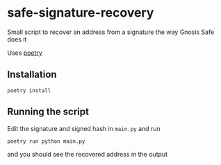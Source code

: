 # safe-signature-recovery
Small script to recover an address from a signature the way Gnosis Safe does it

Uses [poetry](https://python-poetry.org/)

## Installation

```
poetry install
```

## Running the script

Edit the signature and signed hash in `main.py` and run

```
poetry run python main.py
```

and you should see the recovered address in the output
